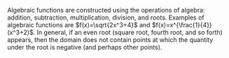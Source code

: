 
Algebraic functions are constructed using the operations of algebra: addition, subtraction, multiplication, division, and roots. Examples of algebraic functions are $f(x)=\sqrt{2x^3+4}$ and $f(x)=x^{\frac{1}{4}}(x^3+2)$. In general, if an even root (square root, fourth root, and so forth) appears, then the domain does not contain points at which the quantity under the root is negative (and perhaps other points).
